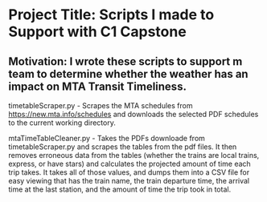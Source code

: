 # Project Title: Scripts I made to Support with C1 Capstone

## Motivation: I wrote these scripts to support m team to determine whether the weather has an impact on MTA Transit Timeliness. 

timetableScraper.py - Scrapes the MTA schedules from https://new.mta.info/schedules and downloads the selected PDF schedules to the current working directory.


mtaTimeTableCleaner.py - Takes the PDFs downloade from timetableScraper.py and scrapes the tables from the pdf files. It then removes erroneous data from the tables (whether the trains are local trains, express, or have stars) and calculates the projected amount of time each trip takes. It takes all of those values, and dumps them into a CSV file for easy viewing that has the train name, the train departure time, the arrival time at the last station, and the amount of time the trip took in total.
